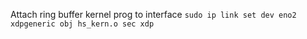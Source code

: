 Attach ring buffer kernel prog to interface
`sudo ip link set dev eno2 xdpgeneric obj hs_kern.o sec xdp`